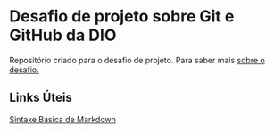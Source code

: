 # Desafio de projeto sobre Git e GitHub da DIO
Repositório criado para o desafio de projeto.
Para saber mais [sobre o desafio.](https://github.com/amandytta/dio-desafio-github/blob/main/Entendendo%20o%20desafio/Descri%C3%A7%C3%A3o%20do%20desafio.md)
## Links Úteis 
[Sintaxe Básica de Markdown](https://www.markdownguide.org/basic-syntax/)
